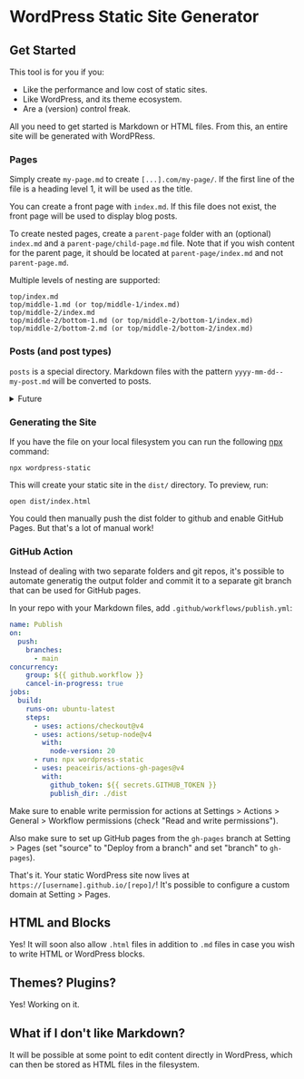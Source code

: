 # WordPress Static Site Generator

## Get Started

This tool is for you if you:

* Like the performance and low cost of static sites.
* Like WordPress, and its theme ecosystem.
* Are a (version) control freak.

All you need to get started is Markdown or HTML files. From this, an entire site will be generated with WordPRess.

### Pages

Simply create `my-page.md` to create `[...].com/my-page/`. If the first line of the file is a heading level 1, it will be used as the title.

You can create a front page with `index.md`. If this file does not exist, the front page will be used to display blog posts.

To create nested pages, create a `parent-page` folder with an (optional) `index.md` and a `parent-page/child-page.md` file. Note that if you wish content for the parent page, it should be located at `parent-page/index.md` and not `parent-page.md`.

Multiple levels of nesting are supported:

```
top/index.md
top/middle-1.md (or top/middle-1/index.md)
top/middle-2/index.md
top/middle-2/bottom-1.md (or top/middle-2/bottom-1/index.md)
top/middle-2/bottom-2.md (or top/middle-2/bottom-2/index.md)
```

### Posts (and post types)

`posts` is a special directory. Markdown files with the pattern `yyyy-mm-dd--my-post.md` will be converted to posts.

<details>
<summary>Future</summary>
  
  In the future, it will be possible to add posts to the root to be displayed on the front page, and `posts` to be displayed on that sub page.
  
  Also in the future, it will be possible to add a config file to any folder to configure a custom post type. For example:
  
  ```
  shop/config.json
  shop/first-item.md
  shop/second-item.md
  ```
  
  ```json
  {
    "type": "product",
    "label": "Product"
  }
  ```

</details>

### Generating the Site

If you have the file on your local filesystem you can run the following [npx](https://docs.npmjs.com/downloading-and-installing-node-js-and-npm) command:

```
npx wordpress-static
```

This will create your static site in the `dist/` directory. To preview, run:

```
open dist/index.html
```

You could then manually push the dist folder to github and enable GitHub Pages. But that's a lot of manual work!

### GitHub Action

Instead of dealing with two separate folders and git repos, it's possible to automate generatig the output folder and commit it to a separate git branch that can be used for GitHub pages.

In your repo with your Markdown files, add `.github/workflows/publish.yml`:

```yml
name: Publish
on:
  push:
    branches:
      - main
concurrency:
    group: ${{ github.workflow }}
    cancel-in-progress: true
jobs:
  build:
    runs-on: ubuntu-latest
    steps:
      - uses: actions/checkout@v4
      - uses: actions/setup-node@v4
        with:
          node-version: 20
      - run: npx wordpress-static
      - uses: peaceiris/actions-gh-pages@v4
        with:
          github_token: ${{ secrets.GITHUB_TOKEN }}
          publish_dir: ./dist
```

Make sure to enable write permission for actions at Settings > Actions > General > Workflow permissions (check "Read and write permissions").

Also make sure to set up GitHub pages from the `gh-pages` branch at Setting > Pages (set "source" to "Deploy from a branch" and set "branch" to `gh-pages`).

That's it. Your static WordPress site now lives at `https://[username].github.io/[repo]/`! It's possible to configure a custom domain at Setting > Pages.

## HTML and Blocks

Yes! It will soon also allow `.html` files in addition to `.md` files in case you wish to write HTML or WordPress blocks.

## Themes? Plugins?

Yes! Working on it.

## What if I don't like Markdown?

It will be possible at some point to edit content directly in WordPress, which can then be stored as HTML files in the filesystem.






